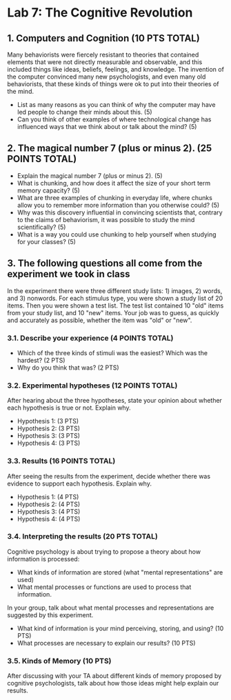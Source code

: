 # Lab 7: The Cognitive Revolution

## 1. Computers and Cognition (10 PTS TOTAL)
Many behaviorists were fiercely resistant to theories that contained elements that were not directly measurable and observable, and this included things like ideas, beliefs, feelings, and knowledge. The invention of the computer convinced many new psychologists, and even many old behaviorists, that these kinds of things were ok to put into their theories of the mind.
- List as many reasons as you can think of why the computer may have led people to change their minds about this. (5)
- Can you think of other examples of where technological change has influenced ways that we think about or talk about the mind? (5)

## 2. The magical number 7 (plus or minus 2). (25 POINTS TOTAL)
- Explain the magical number 7 (plus or minus 2). (5)
- What is chunking, and how does it affect the size of your short term memory capacity? (5)
- What are three examples of chunking in everyday life, where chunks allow you to remember more information than you otherwise could? (5)
- Why was this discovery influential in convincing scientists that, contrary to the claims of behaviorism, it was possible to study the mind scientifically? (5)
- What is a way you could use chunking to help yourself when studying for your classes? (5)

## 3. The following questions all come from the experiment we took in class

In the experiment there were three different study lists: 1) images, 2) words, and 3) nonwords.
For each stimulus type, you were shown a study list of 20 items.
Then you were shown a test list.
The test list contained 10 "old" items from your study list, and 10 "new" items.
Your job was to guess, as quickly and accurately as possible, whether the item was "old" or "new".

### 3.1. Describe your experience (4 POINTS TOTAL)
- Which of the three kinds of stimuli was the easiest? Which was the hardest? (2 PTS)
- Why do you think that was? (2 PTS)

### 3.2. Experimental hypotheses (12 POINTS TOTAL)
After hearing about the three hypotheses, state your opinion about whether each hypothesis is true or not. Explain why.

- Hypothesis 1: (3 PTS)
- Hypothesis 2: (3 PTS)
- Hypothesis 3: (3 PTS)
- Hypothesis 4: (3 PTS)

### 3.3. Results (16 POINTS TOTAL)
After seeing the results from the experiment, decide whether there was evidence to support each hypothesis. Explain why.

- Hypothesis 1: (4 PTS)
- Hypothesis 2: (4 PTS)
- Hypothesis 3: (4 PTS)
- Hypothesis 4: (4 PTS)

### 3.4. Interpreting the results (20 PTS TOTAL)
Cognitive psychology is about trying to propose a theory about how information is processed:
- What kinds of information are stored (what "mental representations" are used)
- What mental processes or functions are used to process that information.

In your group, talk about what mental processes and representations are suggested by this experiment.
- What kind of information is your mind perceiving, storing, and using? (10 PTS)
- What processes are necessary to explain our results? (10 PTS)

### 3.5. Kinds of Memory (10 PTS)
After discussing with your TA about different kinds of memory proposed by cognitive psychologists, 
talk about how those ideas might help explain our results.
